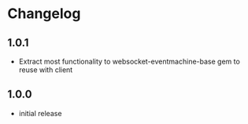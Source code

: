 # Changelog

## 1.0.1

- Extract most functionality to websocket-eventmachine-base gem to reuse with client

## 1.0.0

- initial release
